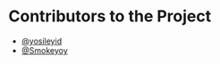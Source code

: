 # Contributors to the Project

- [@yosileyid](https://github.com/yosileyid)
- [@Smokeyoy](https://github.com/Smokeyoy)